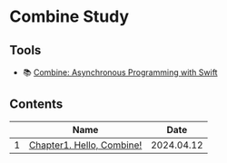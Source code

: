 # Combine Study

## Tools

- 📚 [Combine: Asynchronous Programming with Swift](https://www.kodeco.com/books/combine-asynchronous-programming-with-swift/v3.0/)

## Contents

|     |                        Name                        |    Date    |
| :-: | :------------------------------------------------: | :--------: |
|  1  | [Chapter1. Hello, Combine!](./01-hello-combine.md) | 2024.04.12 |
